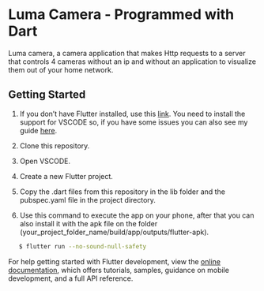 # Luma Camera - Programmed with Dart

Luma camera, a camera application that makes Http requests to a server that controls 4 cameras without an ip and without an application to visualize them out of your home network.

## Getting Started

1. If you don’t have Flutter installed, use this [link](https://docs.flutter.dev/get-started/install/). You need to install the support for VSCODE so, if you have some issues you can also see my guide [here](https://albertoboccolini.github.io/flutter-config.txt).

2. Clone this repository.

3. Open VSCODE.

4. Create a new Flutter project.

5. Copy the .dart files from this repository in the lib folder and the pubspec.yaml file in the project directory.

6. Use this command to execute the app on your phone, after that you can also install it with the apk file on the folder (your_project_folder_name/build/app/outputs/flutter-apk).

```bash
   $ flutter run --no-sound-null-safety
```

For help getting started with Flutter development, view the
[online documentation](https://docs.flutter.dev/), which offers tutorials,
samples, guidance on mobile development, and a full API reference.
